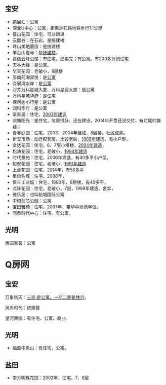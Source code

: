 ## 宝安

* 鹏展汇：公寓
* 深业U中心：公寓，距离洲石路地铁步行1.1公里
* 景山花园：住宅，可以跟进
* 云熙谷：在石岩，是统建楼
* 畔山美地嘉园：是统建楼
* 羊台山壹号：是[统建楼](https://shenzhen.baixing.com/xinfangchushou/a1767126190.html)，
* 嘉信云峰公馆：有住宅，已卖完；有公寓。有200多万的住宅
* 天谷大楼：是公寓。
* 华天花园：老破小，8层楼
* 唐商前海双悦：是[公寓](http://www.0755fangw.com/news/hw/2020051122774.html)
* 会展湾水岸：是[公寓](https://www.zhihu.com/question/388281583)
* 沙井万科星城大厦、万科星宸大厦：是公寓
* 万科星城华府：是住宅
* 保利达小行星：是公寓
* 润科华府：是公寓
* 翠景居：住宅，[2003年建造](https://baike.baidu.com/item/%E7%BF%A0%E6%99%AF%E5%B1%85/388756?fr=aladdin)
* 流塘阳光：是住宅，位置很好。还在建设，2014年开盘还没交付，有烂尾的嫌疑；
* 青春庭园：住宅，2003、2004年建成，8层楼，社区成熟。
* 新安市场：动迁配套房，比较老破，[1989年建造](https://shenzhen.anjuke.com/prop/view/A5386691233?from=filter&spread=filtersearch_p&uniqid=pc5fb1e43b1fffc8.94476494&region_ids=443&position=39&kwtype=filter&now_time=1605493819)，有小户型，
* 金达花园：住宅，6、7层小塔楼，[2004年建造](https://shenzhen.anjuke.com/prop/view/A5382329884?from=filter&spread=filtersearch_p&uniqid=pc5fb1e43b200180.64405931&region_ids=443&position=41&kwtype=filter&now_time=1605493819)，
* 松涛花园：住宅，老破小，[1994年建造](https://shenzhen.anjuke.com/prop/view/A5377992345?from=filter&spread=filtersearch_p&uniqid=pc5fb1e43b2004f2.35137774&region_ids=443&position=45&kwtype=filter&now_time=1605493819)
* 时代景苑：住宅，2006年建造，有40多平小户型，
* 裕安花园：住宅，老破小，[1991年建造](https://shenzhen.anjuke.com/prop/view/A5308314170?from=filter&spread=filtersearch_p&uniqid=pc5fb1e43b200868.30579192&region_ids=443&position=49&kwtype=filter&now_time=1605493819)
* 上合花园：住宅，2014年，有50多平
* 集信名城：住宅，2008年，
* 恒丰工业城：住宅，1993年，8层楼，有40多平，
* 龙珠花园：住宅，老破小，7层，1999年建造，舍弃，
* 雅乐居：也叫航城国际公寓
* 中粮创芯公园：公寓
* 宝田雅苑：住宅，2007年，带华中师范学位，
* 同泰时代中心：住宅、有公寓，

## 光明

奥园峯荟：公寓







# Q房网

## 宝安

万象新天：[三期 是公寓，一期二期是住宅](https://www.anjuke.com/qa/v33744541)。

风尚时代：统建楼

星河荣御：有住宅、公寓、商业。



## 光明

* 福盈中央山：有住宅，公寓。



## 盐田

* 南方明珠花园：2002年，住宅，7、8层

